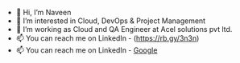 - 👋 Hi, I’m Naveen
- 👀 I’m interested in Cloud, DevOps & Project Management
- 🌱 I’m working as Cloud and QA Engineer at Acel solutions pvt ltd.
- 📫 You can reach me on LinkedIn - (https://rb.gy/3n3n)
- 📫 You can reach me on LinkedIn - [Google](linkedin.com/in/i-am-naveen-m-j)


<!---
i-am-naveen-m-j/i-am-naveen-m-j is a ✨ special ✨ repository because its `README.md` (this file) appears on your GitHub profile.
You can click the Preview link to take a look at your changes.
--->
